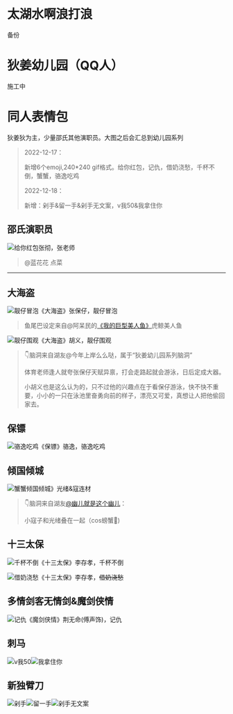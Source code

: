 # 太湖水啊浪打浪
备份

# 狄姜幼儿园（QQ人）

施工中

# 同人表情包

狄姜狄为主，少量邵氏其他演职员。大图之后会汇总到幼儿园系列

> 2022-12-17：
>
> 新增6个emoji,240*240 gif格式。给你红包，记仇，借奶浇愁，千杯不倒，蟹蟹，骆逸吃鸡
>
> 2022-12-18：
>
> 新增：剁手&留一手&剁手无文案，v我50&我拿住你

## 邵氏演职员

![给你红包](太湖同人表情包/给你红包.gif)张彻，张老师

> @蓝花花 点菜

---

## 大海盗

 ![靓仔冒泡](太湖同人表情包/靓仔冒泡.gif)《大海盗》张保仔，靓仔冒泡

> 鱼尾巴设定来自@阿呆民的[《我的巨型美人鱼》](https://poipiku.com/3826948/7457177.html)虎鲸美人鱼

![靓仔围观](太湖同人表情包/靓仔围观.gif)《大海盗》胡义，靓仔围观

> 👇脑洞来自湖友@今年上岸么么哒，属于“狄姜幼儿园系列脑洞”
>
> 体育老师逢人就夸张保仔天赋异禀，打会走路起就会游泳，日后定成大器。
>
> 小胡义也是这么认为的，只不过他的兴趣点在于看保仔游泳，快不快不重要，小小的一只在泳池里奋勇向前的样子，漂亮又可爱，真想让人把他偷回家去。

## 保镖

![骆逸吃鸡](太湖同人表情包/骆逸吃鸡.gif)《保镖》骆逸，骆逸吃鸡

## 倾国倾城

![蟹蟹](太湖同人表情包/蟹蟹.gif)倾国倾城》光绪&寇连材

> 👇脑洞来自湖友[@幽儿就是这个幽儿](https://weibo.com/u/6035470671)：
>
> 小寇子和光绪叠在一起（cos螃蟹🦀)

## 十三太保



![千杯不倒](太湖同人表情包/千杯不倒.gif)《十三太保》李存孝，千杯不倒

![借奶浇愁](太湖同人表情包/借奶浇愁.gif)《十三太保》李存孝，~~借奶浇愁~~

## 多情剑客无情剑&魔剑侠情

![记仇](太湖同人表情包/记仇.gif)《魔剑侠情》荆无命(傅声饰)，记仇

## 刺马

![v我50](太湖同人表情包/v我50.gif)![我拿住你](太湖同人表情包/我拿住你.gif)

## 新独臂刀

![剁手](太湖同人表情包/剁手.gif)![留一手](太湖同人表情包/留一手.gif)![剁手无文案](太湖同人表情包/剁手无文案.gif)

